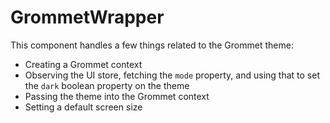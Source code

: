 # GrommetWrapper

This component handles a few things related to the Grommet theme:

- Creating a Grommet context
- Observing the UI store, fetching the `mode` property, and using that to set the `dark` boolean property on the theme
- Passing the theme into the Grommet context
- Setting a default screen size
